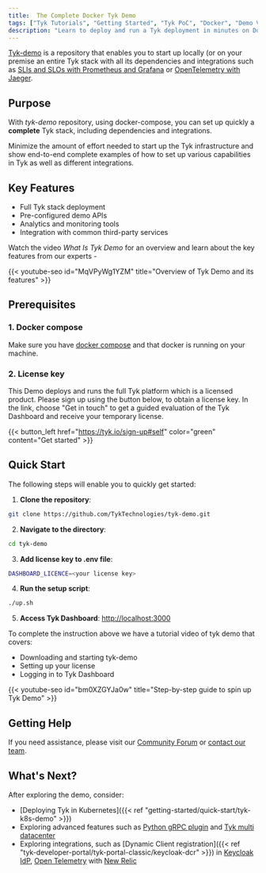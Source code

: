 ```yaml
---
title:  The Complete Docker Tyk Demo
tags: ["Tyk Tutorials", "Getting Started", "Tyk PoC", "Docker", "Demo Videos" ]
description: "Learn to deploy and run a Tyk deployment in minutes on Docker using our repository tyk-demo"
---
```


[Tyk-demo](https://github.com/TykTechnologies/tyk-demo) is a repository that enables you to start up locally (or on your premise an entire Tyk stack with all its dependencies and integrations such as
[SLIs and SLOs with Prometheus and Grafana](https://github.com/TykTechnologies/tyk-demo/tree/master/deployments/slo-prometheus-grafana)
or [OpenTelemetry with Jaeger](https://github.com/TykTechnologies/tyk-demo/tree/master/deployments/otel-jaeger).


## Purpose

With *tyk-demo* repository, using docker-compose, you can set up quickly a **complete** Tyk stack, including
dependencies and integrations.

Minimize the amount of effort needed to start up the Tyk infrastructure and show end-to-end complete examples of how to set up various capabilities in Tyk as well as different integrations.

## Key Features

- Full Tyk stack deployment
- Pre-configured demo APIs
- Analytics and monitoring tools
- Integration with common third-party services

Watch the video *What Is Tyk Demo* for an overview and learn about the key features from our experts -

{{< youtube-seo id="MqVPyWg1YZM" title="Overview of Tyk Demo and its features" >}}

## Prerequisites

### 1. Docker compose
Make sure you have [docker compose](https://docs.docker.com/compose/install/) and that docker is running on your machine.

### 2. License key
This Demo deploys and runs the full Tyk platform which is a licensed product. Please sign up using the button below, to obtain a license key. In the link, choose "Get in touch" to get a guided evaluation of the Tyk Dashboard and receive your temporary license. 

{{< button_left href="https://tyk.io/sign-up#self" color="green" content="Get started" >}}

## Quick Start

The following steps will enable you to quickly get started:

1. **Clone the repository**:
```bash
git clone https://github.com/TykTechnologies/tyk-demo.git
```

2. **Navigate to the directory**:
```bash
cd tyk-demo
```

3. **Add license key to .env file**:
```bash
DASHBOARD_LICENCE=<your license key>
```

4. **Run the setup script**:
```bash
./up.sh
```

5. **Access Tyk Dashboard**:  [http://localhost:3000](http://localhost:3000)

To complete the instruction above we have a tutorial video of tyk demo that covers:
- Downloading and starting tyk-demo
- Setting up your license
- Logging in to Tyk Dashboard

{{< youtube-seo id="bm0XZGYJa0w" title="Step-by-step guide to spin up Tyk Demo" >}}


## Getting Help

If you need assistance, please visit our [Community Forum](https://community.tyk.io/) or [contact our team](https://tyk.io/about/contact/).


## What's Next?

After exploring the demo, consider:
- [Deploying Tyk in Kubernetes]({{< ref "getting-started/quick-start/tyk-k8s-demo" >}})
- Exploring advanced features such as [Python gRPC plugin](https://github.com/TykTechnologies/tyk-demo/tree/master/deployments/plugin-python-grpc) and [Tyk multi datacenter](https://github.com/TykTechnologies/tyk-demo/tree/master/deployments/mdcb)
- Exploring integrations, such as [Dynamic Client registration]({{< ref "tyk-developer-portal/tyk-portal-classic/keycloak-dcr" >}}) in [Keycloak IdP](https://github.com/TykTechnologies/tyk-demo/tree/master/deployments/keycloak-dcr), [Open Telemetry](https://github.com/TykTechnologies/tyk-demo/tree/master/deployments/otel-new-relic) with [New Relic](https://newrelic.com/)
